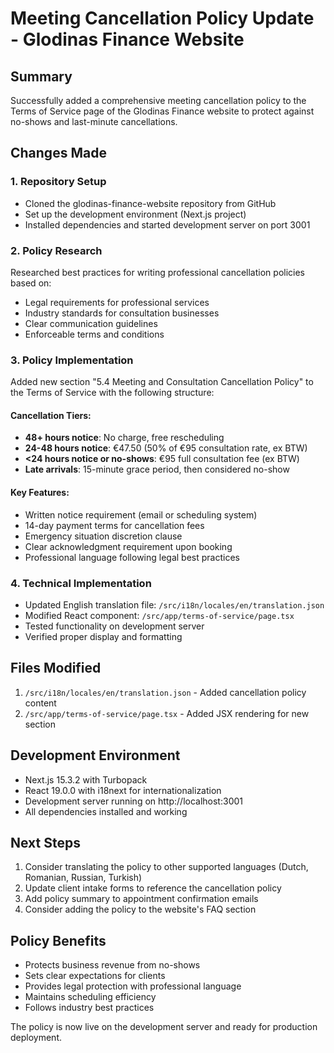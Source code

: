 # Meeting Cancellation Policy Update - Glodinas Finance Website

## Summary
Successfully added a comprehensive meeting cancellation policy to the Terms of Service page of the Glodinas Finance website to protect against no-shows and last-minute cancellations.

## Changes Made

### 1. Repository Setup
- Cloned the glodinas-finance-website repository from GitHub
- Set up the development environment (Next.js project)
- Installed dependencies and started development server on port 3001

### 2. Policy Research
Researched best practices for writing professional cancellation policies based on:
- Legal requirements for professional services
- Industry standards for consultation businesses
- Clear communication guidelines
- Enforceable terms and conditions

### 3. Policy Implementation
Added new section "5.4 Meeting and Consultation Cancellation Policy" to the Terms of Service with the following structure:

#### Cancellation Tiers:
- **48+ hours notice**: No charge, free rescheduling
- **24-48 hours notice**: €47.50 (50% of €95 consultation rate, ex BTW)
- **<24 hours notice or no-shows**: €95 full consultation fee (ex BTW)
- **Late arrivals**: 15-minute grace period, then considered no-show

#### Key Features:
- Written notice requirement (email or scheduling system)
- 14-day payment terms for cancellation fees
- Emergency situation discretion clause
- Clear acknowledgment requirement upon booking
- Professional language following legal best practices

### 4. Technical Implementation
- Updated English translation file: `/src/i18n/locales/en/translation.json`
- Modified React component: `/src/app/terms-of-service/page.tsx`
- Tested functionality on development server
- Verified proper display and formatting

## Files Modified
1. `/src/i18n/locales/en/translation.json` - Added cancellation policy content
2. `/src/app/terms-of-service/page.tsx` - Added JSX rendering for new section

## Development Environment
- Next.js 15.3.2 with Turbopack
- React 19.0.0 with i18next for internationalization
- Development server running on http://localhost:3001
- All dependencies installed and working

## Next Steps
1. Consider translating the policy to other supported languages (Dutch, Romanian, Russian, Turkish)
2. Update client intake forms to reference the cancellation policy
3. Add policy summary to appointment confirmation emails
4. Consider adding the policy to the website's FAQ section

## Policy Benefits
- Protects business revenue from no-shows
- Sets clear expectations for clients
- Provides legal protection with professional language
- Maintains scheduling efficiency
- Follows industry best practices

The policy is now live on the development server and ready for production deployment.

